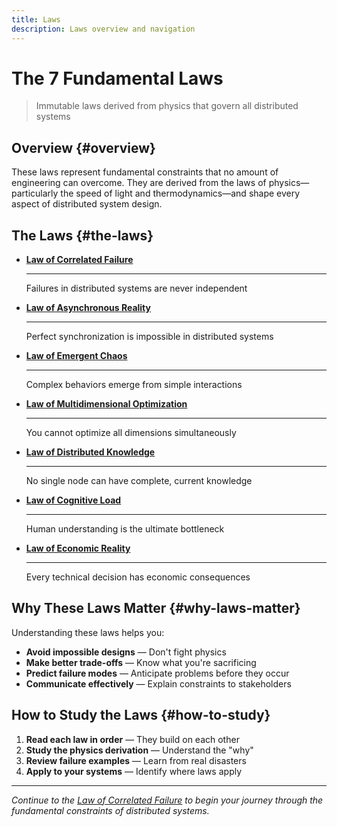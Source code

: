 ```yaml
---
title: Laws
description: Laws overview and navigation
---
```


# The 7 Fundamental Laws

> Immutable laws derived from physics that govern all distributed systems

## Overview {#overview}

These laws represent fundamental constraints that no amount of engineering can overcome. They are derived from the laws of physics—particularly the speed of light and thermodynamics—and shape every aspect of distributed system design.

## The Laws {#the-laws}

<div class="grid cards" markdown>

- **[Law of Correlated Failure](correlated-failure.md)** 
    
    ---
    
    Failures in distributed systems are never independent

- **[Law of Asynchronous Reality](asynchronous-reality.md)**
    
    ---
    
    Perfect synchronization is impossible in distributed systems

- **[Law of Emergent Chaos](emergent-chaos.md)**
    
    ---
    
    Complex behaviors emerge from simple interactions

- **[Law of Multidimensional Optimization](multidimensional-optimization.md)**
    
    ---
    
    You cannot optimize all dimensions simultaneously

- **[Law of Distributed Knowledge](distributed-knowledge.md)**
    
    ---
    
    No single node can have complete, current knowledge

- **[Law of Cognitive Load](cognitive-load.md)**
    
    ---
    
    Human understanding is the ultimate bottleneck

- **[Law of Economic Reality](economic-reality.md)**
    
    ---
    
    Every technical decision has economic consequences

</div>

## Why These Laws Matter {#why-laws-matter}

Understanding these laws helps you:

- **Avoid impossible designs** — Don't fight physics
- **Make better trade-offs** — Know what you're sacrificing  
- **Predict failure modes** — Anticipate problems before they occur
- **Communicate effectively** — Explain constraints to stakeholders

## How to Study the Laws {#how-to-study}

1. **Read each law in order** — They build on each other
2. **Study the physics derivation** — Understand the "why"
3. **Review failure examples** — Learn from real disasters
4. **Apply to your systems** — Identify where laws apply

---

*Continue to the [Law of Correlated Failure](correlated-failure.md) to begin your journey through the fundamental constraints of distributed systems.*